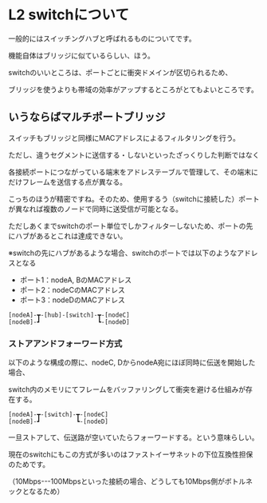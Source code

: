 # L2 switchについて
一般的にはスイッチングハブと呼ばれるものについてです。

機能自体はブリッジに似ているらしい、ほう。

switchのいいところは、ポートごとに衝突ドメインが区切られるため、

ブリッジを使うよりも帯域の効率がアップするところがとてもよいところです。

## いうならばマルチポートブリッジ
スイッチもブリッジと同様にMACアドレスによるフィルタリングを行う。

ただし、違うセグメントに送信する・しないといったざっくりした判断ではなく

各接続ポートにつながっている端末をアドレステーブルで管理して、その端末にだけフレームを送信する点が異なる。

こっちのほうが精密ですね。そのため、使用するう（switchに接続した）ポートが異なれば複数のノードで同時に送受信が可能となる。

ただしあくまでswitchのポート単位でしかフィルターしないため、ポートの先にハブがあるとこれは達成できない。

※switchの先にハブがあるような場合、switchのポートでは以下のようなアドレスとなる

* ポート1：nodeA, BのMACアドレス
* ポート2：nodeCのMACアドレス
* ポート3：nodeDのMACアドレス

```
[nodeA]-┳-[hub]-[switch]-┳-[nodeC]
[nodeB]-┛                ┗-[nodeD]
```

### ストアアンドフォーワード方式
以下のような構成の際に、nodeC, DからnodeA宛にほぼ同時に伝送を開始した場合、

switch内のメモリにてフレームをバッファリングして衝突を避ける仕組みが存在する。

```
[nodeA]-┳-[switch]-┳-[nodeC]
[nodeB]-┛          ┗-[nodeD]
```

一旦ストアして、伝送路が空いていたらフォーワードする。という意味らしい。

現在のswitchにもこの方式が多いのはファストイーサネットの下位互換性担保のためです。

（10Mbps---100Mbpsといった接続の場合、どうしても10Mbps側がボトルネックとなるため）
